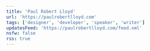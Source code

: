 ```yaml
---
title: 'Paul Robert Lloyd'
url: 'https://paulrobertlloyd.com'
tags: ['designer', 'developer', 'speaker', 'writer']
updatesFeed: 'https://paulrobertlloyd.com/feed.xml'
nsfw: false
rss: true
---
```

